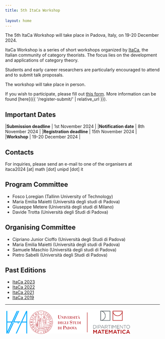 ```yaml
---
title: 5th ItaCa Workshop 

layout: home
---
```


The 5th ItaCa Workshop will take place in Padova, Italy, on 19-20 December 2024. 

ItaCa Workshop is a series of short workshops organized by [ItaCa](https://progetto-itaca.github.io), the Italian community of category theorists. The focus lies on the development and applications of category theory.

Students and early career researchers are particularly encouraged to attend and to submit talk proposals.

The workshop will take place in person.

If you wish to participate, please fill out [this form](https://docs.google.com/forms/d/1c04zzrEotXvTSE2s3VRK5WgnEn_8uq2PHs8qxsrb8cM/edit). 
More information can be found [here]({{ '/register-submit/' | relative_url }}). 


## Important Dates

|**Submission deadline**   | 1st November 2024 |
|**Notification date**     | 8th November 2024 |
|**Registration deadline** | 15th November 2024 |
|**Workshop**              | 19-20 December 2024 |


## Contacts 

For inquiries, please send an e-mail to one of the organisers at  
itaca2024 [at] math [dot] unipd [dot] it 


## Program Committee
* Fosco Loregian (Tallinn University of Technology)
* Maria Emilia Maietti (Università degli studi di Padova)
* Giuseppe Metere (Università degli studi di Milano)
* Davide Trotta (Università degli Studi di Padova) 

## Organising Committee 
* Cipriano Junior Cioffo (Università degli Studi di Padova) 
* Maria Emilia Maietti (Università degli studi di Padova) 
* Samuele Maschio (Università degli studi di Padova) 
* Pietro Sabelli (Università degli Studi di Padova) 

## Past Editions 
* [ItaCa 2023](https://progetto-itaca.github.io/ItaCa-23/) 
* [ItaCa 2022](https://progetto-itaca.github.io/ItaCa-22/) 
* [ItaCa 2021](https://genoa-logic-group.github.io/itaca-workshop-2021/)
* [ItaCa 2019](http://www.mat.unimi.it/users/itaca/) 

---

<!-- ![](assets/ailalogo.png "aila" =20%x) ![](assets/unipd_logo.png "torre" =70%x) -->
<img src="assets/ailalogo.png" width="15%"/> <img src="assets/unipd_logo.png" width="65%"/> 



